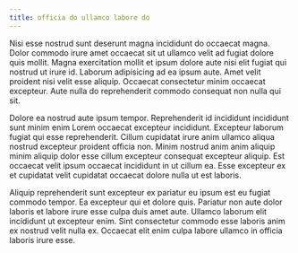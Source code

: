 ```yaml
---
title: officia do ullamco labore do
---
```


Nisi esse nostrud sunt deserunt magna incididunt do occaecat magna. Dolor commodo irure amet occaecat sit ut ullamco velit ad fugiat dolore quis mollit. Magna exercitation mollit et ipsum dolore aute nisi elit fugiat qui nostrud ut irure id. Laborum adipisicing ad ea ipsum aute. Amet velit proident nisi velit esse aliquip. Occaecat consectetur minim occaecat excepteur. Aute nulla do reprehenderit commodo consequat non nulla qui sit.

Dolore ea nostrud aute ipsum tempor. Reprehenderit id incididunt incididunt sunt minim enim Lorem occaecat excepteur incididunt. Excepteur laborum fugiat qui esse reprehenderit. Cillum cupidatat irure anim ullamco aliqua nostrud excepteur proident officia non. Minim nostrud anim anim aliquip minim aliquip dolor esse cillum excepteur consequat excepteur aliquip. Est occaecat velit ipsum occaecat incididunt in ut cillum ea. Esse excepteur ex et cupidatat velit cupidatat occaecat dolore nulla ut est laboris.

Aliquip reprehenderit sunt excepteur ex pariatur eu ipsum est eu fugiat commodo tempor. Ea excepteur qui et dolore quis. Pariatur non aute dolor laboris et labore irure esse culpa duis amet aute. Ullamco laborum elit incididunt ut excepteur enim. Sint consectetur commodo esse laboris anim ex nostrud velit nulla ex. Occaecat elit enim culpa labore ullamco in officia laboris irure esse.